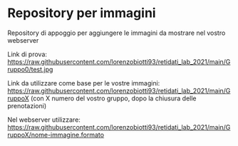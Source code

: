# Repository per immagini



Repository di appoggio per aggiungere le immagini da mostrare nel vostro webserver

Link di prova: https://raw.githubusercontent.com/lorenzobiotti93/retidati_lab_2021/main/Gruppo0/test.jpg


Link da utilizzare come base per le vostre immagini: https://raw.githubusercontent.com/lorenzobiotti93/retidati_lab_2021/main/GruppoX (con X numero del vostro gruppo, dopo la chiusura delle prenotazioni)

Nel webserver utilizzare: https://raw.githubusercontent.com/lorenzobiotti93/retidati_lab_2021/main/GruppoX/nome-immagine.formato

